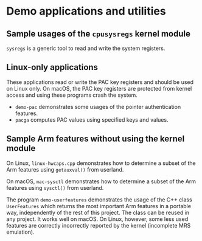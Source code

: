# Demo applications and utilities

## Sample usages of the `cpusysregs` kernel module

`sysregs` is a generic tool to read and write the system registers.

## Linux-only applications

These applications read or write the PAC key registers and should be used on Linux only.
On macOS, the PAC key registers are protected from kernel access and using these programs
crash the system.

- `demo-pac` demonstrates some usages of the pointer authentication features. 
- `pacga` computes PAC values using specified keys and values.

## Sample Arm features without using the kernel module

On Linux, `linux-hwcaps.cpp` demonstrates how to determine a subset of the Arm
features using `getauxval()` from userland.

On macOS, `mac-sysctl` demonstrates how to determine a subset of the Arm
features using `sysctl()` from userland.

The program `demo-userfeatures` demonstrates the usage of the C++ class
`UserFeatures` which returns the most important Arm features in a portable way,
independently of the rest of this project. The class can be reused in any project.
It works well on macOS. On Linux, however, some less used features are correctly
incorrectly reported by the kernel (incomplete MRS emulation).
